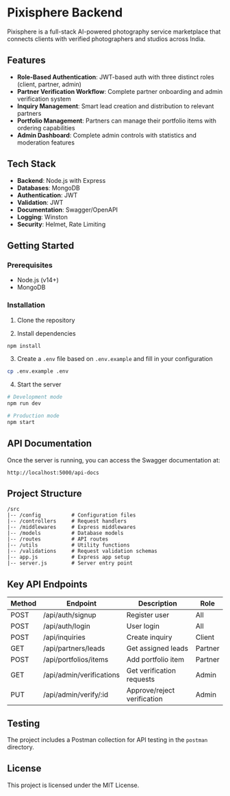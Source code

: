 # Pixisphere Backend

Pixisphere is a full-stack AI-powered photography service marketplace that connects clients with verified photographers and studios across India.

## Features

- **Role-Based Authentication**: JWT-based auth with three distinct roles (client, partner, admin)
- **Partner Verification Workflow**: Complete partner onboarding and admin verification system
- **Inquiry Management**: Smart lead creation and distribution to relevant partners
- **Portfolio Management**: Partners can manage their portfolio items with ordering capabilities
- **Admin Dashboard**: Complete admin controls with statistics and moderation features

## Tech Stack

- **Backend**: Node.js with Express
- **Databases**: MongoDB
- **Authentication**: JWT
- **Validation**: JWT
- **Documentation**: Swagger/OpenAPI
- **Logging**: Winston
- **Security**: Helmet, Rate Limiting

## Getting Started

### Prerequisites

- Node.js (v14+)
- MongoDB

### Installation

1. Clone the repository

2. Install dependencies
```bash
npm install
```

3. Create a `.env` file based on `.env.example` and fill in your configuration
```bash
cp .env.example .env
```

4. Start the server
```bash
# Development mode
npm run dev

# Production mode
npm start
```

## API Documentation

Once the server is running, you can access the Swagger documentation at:
```
http://localhost:5000/api-docs
```

## Project Structure

```
/src
|-- /config          # Configuration files
|-- /controllers     # Request handlers
|-- /middlewares     # Express middlewares
|-- /models          # Database models
|-- /routes          # API routes
|-- /utils           # Utility functions
|-- /validations     # Request validation schemas
|-- app.js           # Express app setup
|-- server.js        # Server entry point
```

## Key API Endpoints

| Method | Endpoint                 | Description                  | Role    |
|--------|--------------------------|------------------------------|---------|
| POST   | /api/auth/signup         | Register user                | All     |
| POST   | /api/auth/login          | User login                   | All     |
| POST   | /api/inquiries           | Create inquiry               | Client  |
| GET    | /api/partners/leads      | Get assigned leads           | Partner |
| POST   | /api/portfolios/items    | Add portfolio item           | Partner |
| GET    | /api/admin/verifications | Get verification requests    | Admin   |
| PUT    | /api/admin/verify/:id    | Approve/reject verification  | Admin   |

## Testing

The project includes a Postman collection for API testing in the `postman` directory.

## License

This project is licensed under the MIT License.